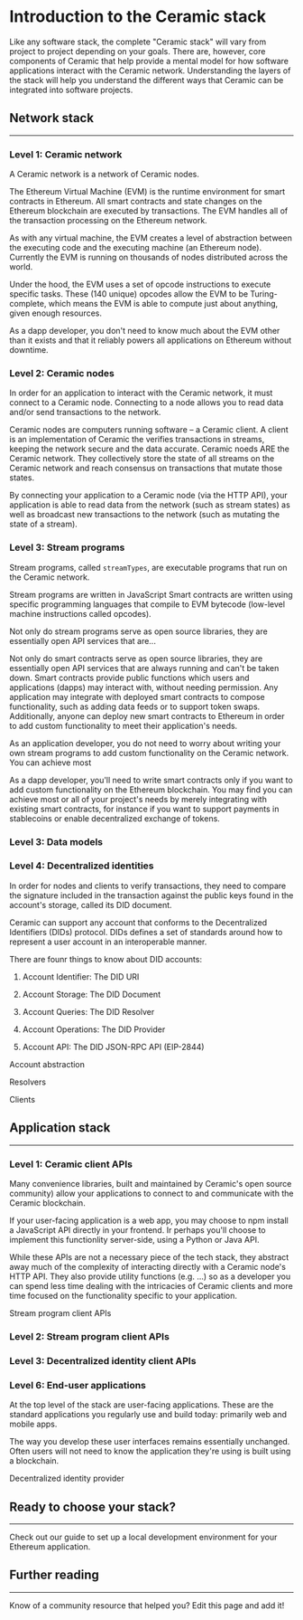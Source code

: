 # Introduction to the Ceramic stack

Like any software stack, the complete "Ceramic stack" will vary from project to project depending on your goals. There are, however, core components of Ceramic that help provide a mental model for how software applications interact with the Ceramic network. Understanding the layers of the stack will help you understand the different ways that Ceramic can be integrated into software projects.

## Network stack

---

### Level 1: Ceramic network

A Ceramic network is a network of Ceramic nodes.

The Ethereum Virtual Machine (EVM) is the runtime environment for smart contracts in Ethereum. All smart contracts and state changes on the Ethereum blockchain are executed by transactions. The EVM handles all of the transaction processing on the Ethereum network.

As with any virtual machine, the EVM creates a level of abstraction between the executing code and the executing machine (an Ethereum node). Currently the EVM is running on thousands of nodes distributed across the world.

Under the hood, the EVM uses a set of opcode instructions to execute specific tasks. These (140 unique) opcodes allow the EVM to be Turing-complete, which means the EVM is able to compute just about anything, given enough resources.

As a dapp developer, you don't need to know much about the EVM other than it exists and that it reliably powers all applications on Ethereum without downtime.

### Level 2: Ceramic nodes

In order for an application to interact with the Ceramic network, it must connect to a Ceramic node. Connecting to a node allows you to read data and/or send transactions to the network.

Ceramic nodes are computers running software – a Ceramic client. A client is an implementation of Ceramic the verifies transactions in streams, keeping the network secure and the data accurate. Ceramic noeds ARE the Ceramic network. They collectively store the state of all streams on the Ceramic network and reach consensus on transactions that mutate those states.

By connecting your application to a Ceramic node (via the HTTP API), your application is able to read data from the network (such as stream states) as well as broadcast new transactions to the network (such as mutating the state of a stream).


### Level 3: Stream programs

Stream programs, called `streamTypes`, are executable programs that run on the Ceramic network.

Stream programs are written in JavaScript
Smart contracts are written using specific programming languages that compile to EVM bytecode (low-level machine instructions called opcodes).

Not only do stream programs serve as open source libraries, they are essentially open API services that are...

Not only do smart contracts serve as open source libraries, they are essentially open API services that are always running and can't be taken down. Smart contracts provide public functions which users and applications (dapps) may interact with, without needing permission. Any application may integrate with deployed smart contracts to compose functionality, such as adding data feeds or to support token swaps. Additionally, anyone can deploy new smart contracts to Ethereum in order to add custom functionality to meet their application's needs.

As an application developer, you do not need to worry about writing your own stream programs to add custom functionality on the Ceramic network. You can achieve most

As a dapp developer, you'll need to write smart contracts only if you want to add custom functionality on the Ethereum blockchain. You may find you can achieve most or all of your project's needs by merely integrating with existing smart contracts, for instance if you want to support payments in stablecoins or enable decentralized exchange of tokens.

### Level 3: Data models


### Level 4: Decentralized identities

In order for nodes and clients to verify transactions, they need to compare the signature included in the transaction against the public keys found in the account's storage, called its DID document.

Ceramic can support any account that conforms to the Decentralized Identifiers (DIDs) protocol. DIDs defines a set of standards around how to represent a user account in an interoperable manner. 


There are founr things to know about DID accounts:

1. Account Identifier: The DID URI
2. Account Storage: The DID Document


3. Account Queries: The DID Resolver
4. Account Operations: The DID Provider
5. Account API: The DID JSON-RPC API (EIP-2844)


Account abstraction

Resolvers

Clients


## Application stack

---

### Level 1: Ceramic client APIs

Many convenience libraries, built and maintained by Ceramic's open source community) allow your applications to connect to and communicate with the Ceramic blockchain.

If your user-facing application is a web app, you may choose to npm install a JavaScript API directly in your frontend. Ir perhaps you'll choose to implement this functionlity server-side, using a Python or Java API.

While these APIs are not a necessary piece of the tech stack, they abstract away much of the complexity of interacting directly with a Ceramic node's HTTP API. They also provide utility functions (e.g. ...) so as a developer you can spend less time dealing with the intricacies of Ceramic clients and more time focused on the functionality specific to your application.


Stream program client APIs


### Level 2: Stream program client APIs

### Level 3: Decentralized identity client APIs

### Level 6: End-user applications

At the top level of the stack are user-facing applications. These are the standard applications you regularly use and build today: primarily web and mobile apps.

The way you develop these user interfaces remains essentially unchanged. Often users will not need to know the application they're using is built using a blockchain.

Decentralized identity provider

## Ready to choose your stack?

---

Check out our guide to set up a local development environment for your Ethereum application.

## Further reading

---

Know of a community resource that helped you? Edit this page and add it!